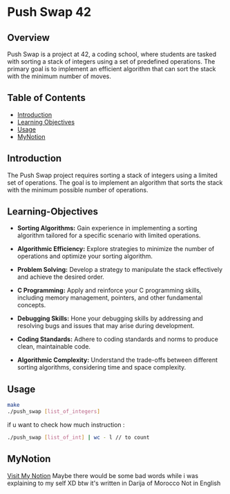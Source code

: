# Push Swap 42

## Overview

Push Swap is a project at 42, a coding school, where students are tasked with sorting a stack of integers using a set of predefined operations. The primary goal is to implement an efficient algorithm that can sort the stack with the minimum number of moves.

## Table of Contents

- [Introduction](#introduction)
- [Learning Objectives](#Learning-Objectives)
- [Usage](#usage)
- [MyNotion](#mynotion)
  
## Introduction

The Push Swap project requires sorting a stack of integers using a limited set of operations. The goal is to implement an algorithm that sorts the stack with the minimum possible number of operations.

## Learning-Objectives

- **Sorting Algorithms:** Gain experience in implementing a sorting algorithm tailored for a specific scenario with limited operations.

- **Algorithmic Efficiency:** Explore strategies to minimize the number of operations and optimize your sorting algorithm.

- **Problem Solving:** Develop a strategy to manipulate the stack effectively and achieve the desired order.

- **C Programming:** Apply and reinforce your C programming skills, including memory management, pointers, and other fundamental concepts.

- **Debugging Skills:** Hone your debugging skills by addressing and resolving bugs and issues that may arise during development.

- **Coding Standards:** Adhere to coding standards and norms to produce clean, maintainable code.

- **Algorithmic Complexity:** Understand the trade-offs between different sorting algorithms, considering time and space complexity.

## Usage

```bash
make
./push_swap [list_of_integers]
```
if u want to check how much instruction :
```bash
./push_swap [list_of_int] | wc - l // to count
```
## MyNotion

[Visit My Notion](https://www.notion.so/PUSH_SWAP-7d6bb7d9575b44f1817cffad712b011e) Maybe there would be some bad words while i was explaining to my self XD btw it's written in Darija of Morocco Not in English

